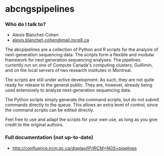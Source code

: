 # abcngspipelines

### Who do I talk to? ###

* Alexis Blanchet-Cohen
* alexis.blanchet-cohen@mail.mcgill.ca

The abcpipelines are a collection of Python and R scripts for the analysis of next-generation sequencing data.
The scripts form a flexible and modular framework for next generation sequencing analyses.
The pipelines currently run on one of Compute Canada's computing clusters, Guillimin, and on the local servers of two research institutes in Montreal.

The scripts are still under active development.
As such, they are not quite ready for release to the general public.
They are, however, already being used extensively to analyze next-generation sequencing data.

The Python scripts simply generate the command scripts, but do not submit commands directly to the queue.
This allows an extra level of control, since the command scripts can be edited directly.

Feel free to use and adapt the scripts for your own use, as long as you give credit to the original authors.

### Full documentation (not up-to-date) ###
* http://confluence.ircm.qc.ca/display/IP/IRCM+NGS+pipelines

